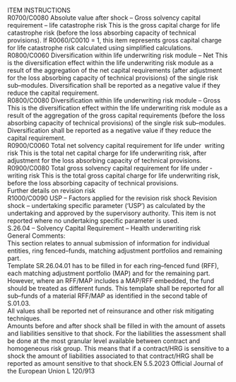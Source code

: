  
ITEM  INSTRUCTIONS  
R0700/C0080  Absolute value after shock – 
Gross solvency capital 
requirement – life catastrophe 
risk  This is the gross capital charge for life catastrophe risk (before the loss absorbing 
capacity of technical provisions). 
If R0060/C0010 = 1, this item represents gross capital charge for life catastrophe 
risk calculated using simplified calculations.  
R0800/C0060  Diversification within life 
underwriting risk module – 
Net  This is the diversification effect within the life underwriting risk module as a result 
of the aggregation of the net capital requirements (after adjustment for the loss 
absorbing capacity of technical provisions) of the single risk sub–modules. 
Diversification shall be reported as a negative value if they reduce the capital 
requirement.  
R0800/C0080  Diversification within life 
underwriting risk module – 
Gross  This is the diversification effect within the life underwriting risk module as a result 
of the aggregation of the gross capital requirements (before the loss absorbing 
capacity of technical provisions) of the single risk sub–modules. 
Diversification shall be reported as a negative value if they reduce the capital 
requirement.  
R0900/C0060  Total net solvency capital 
requirement for life under ­
writing risk  This is the total net capital charge for life underwriting risk, after adjustment for 
the loss absorbing capacity of technical provisions.  
R0900/C0080  Total gross solvency capital 
requirement for life under ­
writing risk  This is the total gross capital charge for life underwriting risk, before the loss 
absorbing capacity of technical provisions.  
Further details on revision risk  
R1000/C0090  USP – Factors applied for the 
revision risk shock  Revision shock – undertaking specific parameter (‘USP’) as calculated by the 
undertaking and approved by the supervisory authority. 
This item is not reported where no undertaking specific parameter is used.  
S.26.04 – Solvency Capital Requirement – Health underwriting risk  
General Comments:  
This section relates to annual submission of information for individual entities, ring fenced–funds, matching adjustment 
portfolios and remaining part.  
Template SR.26.04.01 has to be filled in for each ring–fenced fund (RFF), each matching adjustment portfolio (MAP) 
and for the remaining part. However, where an RFF/MAP includes a MAP/RFF embedded, the fund should be treated as 
different funds. This template shall be reported for all sub–funds of a material RFF/MAP as identified in the second table 
of S.01.03.  
All values shall be reported net of reinsurance and other risk mitigating techniques.  
Amounts before and after shock shall be filled in with the amount of assets and liabilities sensitive to that shock. For the 
liabilities the assessment shall be done at the most granular level available between contract and homogeneous risk 
group. This means that if a contract/HRG is sensitive to a shock the amount of liabilities associated to that 
contract/HRG shall be reported as amount sensitive to that shock.EN  5.5.2023 Official Journal of the European Union L 120/913